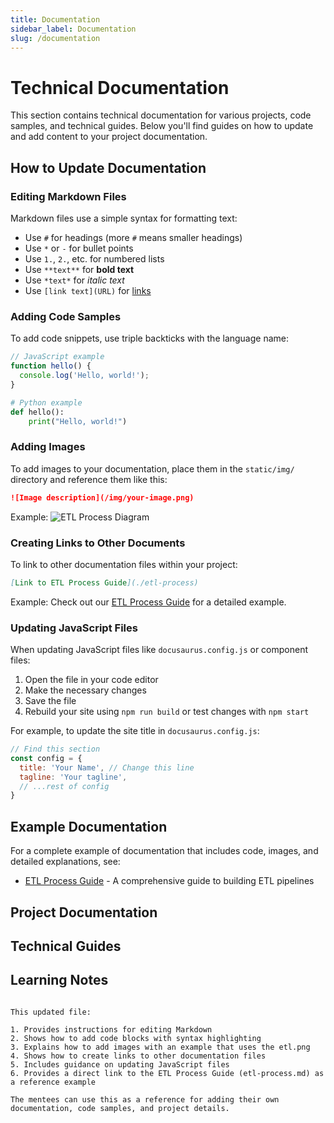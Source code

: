 ```yaml
---
title: Documentation
sidebar_label: Documentation
slug: /documentation
---
```


# Technical Documentation

This section contains technical documentation for various projects, code samples, and technical guides. Below you'll find guides on how to update and add content to your project documentation.

## How to Update Documentation

### Editing Markdown Files

Markdown files use a simple syntax for formatting text:

- Use `#` for headings (more `#` means smaller headings)
- Use `*` or `-` for bullet points
- Use `1.`, `2.`, etc. for numbered lists
- Use `**text**` for **bold text**
- Use `*text*` for *italic text*
- Use `[link text](URL)` for [links](https://docusaurus.io)

### Adding Code Samples

To add code snippets, use triple backticks with the language name:

```javascript
// JavaScript example
function hello() {
  console.log('Hello, world!');
}
```

```python
# Python example
def hello():
    print("Hello, world!")
```

### Adding Images

To add images to your documentation, place them in the `static/img/` directory and reference them like this:

```markdown
![Image description](/img/your-image.png)
```

Example:
![ETL Process Diagram](/img/etl.png)

### Creating Links to Other Documents

To link to other documentation files within your project:

```markdown
[Link to ETL Process Guide](./etl-process)
```

Example: Check out our [ETL Process Guide](./etl-process) for a detailed example.

### Updating JavaScript Files

When updating JavaScript files like `docusaurus.config.js` or component files:

1. Open the file in your code editor
2. Make the necessary changes
3. Save the file
4. Rebuild your site using `npm run build` or test changes with `npm start`

For example, to update the site title in `docusaurus.config.js`:

```javascript
// Find this section
const config = {
  title: 'Your Name', // Change this line
  tagline: 'Your tagline',
  // ...rest of config
}
```

## Example Documentation

For a complete example of documentation that includes code, images, and detailed explanations, see:

- [ETL Process Guide](./etl-process) - A comprehensive guide to building ETL pipelines

## Project Documentation

<!-- TODO: MENTEE - Add documentation for your projects here -->

## Technical Guides

<!-- TODO: MENTEE - Add technical guides and tutorials here -->

## Learning Notes

<!-- TODO: MENTEE - Add technical notes from your learning journey here -->
```

This updated file:

1. Provides instructions for editing Markdown
2. Shows how to add code blocks with syntax highlighting
3. Explains how to add images with an example that uses the etl.png
4. Shows how to create links to other documentation files
5. Includes guidance on updating JavaScript files
6. Provides a direct link to the ETL Process Guide (etl-process.md) as a reference example

The mentees can use this as a reference for adding their own documentation, code samples, and project details.
